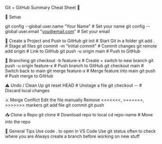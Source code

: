 Git + GitHub Summary Cheat Sheet 📄


🔧 Setup

git config --global user.name "Your Name"      # Set your name
git config --global user.email "you@email.com" # Set your email

🚀 Create a Project and Push to GitHub
git init                            # Start Git in a folder
git add .                           # Stage all files
git commit -m "Initial commit"      # Commit changes
git remote add origin <repo-url>    # Link to GitHub
git push -u origin main             # Push to GitHub

🌱 Branching
git checkout -b feature-x           # Create + switch to new branch
git push -u origin feature-x        # Push branch to GitHub
git checkout main                   # Switch back to main
git merge feature-x                 # Merge feature into main
git push                            # Push merge to GitHub

⚠️ Undo / Clean Up
git reset HEAD <file>               # Unstage a file
git checkout -- <file>              # Discard local changes

⚔️ Merge Conflict
Edit the file manually
Remove <<<<<<<, =======, >>>>>>> markers
git add file
git commit
git push

📥 Clone a Repo
git clone <repo-url>                # Download repo to local
cd repo-name                        # Move into the repo

🧠 General Tips
Use code . to open in VS Code
Use git status often to check where you are
Always create a branch before working on new stuff